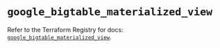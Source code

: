 # `google_bigtable_materialized_view`

Refer to the Terraform Registry for docs: [`google_bigtable_materialized_view`](https://registry.terraform.io/providers/hashicorp/google-beta/6.48.0/docs/resources/google_bigtable_materialized_view).

